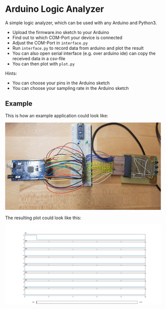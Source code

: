 Arduino Logic Analyzer
======================

A simple logic analyzer, which can be used with any Arduino and Python3.

* Upload the firmware.ino sketch to your Arduino
* Find out to which COM-Port your device is connected
* Adjust the COM-Port in `interface.py`
* Run `interface.py` to record data from arduino and plot the result
* You can also open serial interface (e.g. over arduino ide) can copy the received data in a csv-file
* You can then plot with `plot.py`

Hints:
* You can choose your pins in the Arduino sketch
* You can choose your sampling rate in the Arduino sketch

## Example

This is how an example application could look like:

![example](img/example.png)

The resulting plot could look like this:

![plot](img/plot.png)
